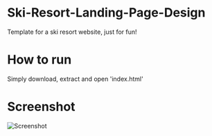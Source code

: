 # Ski-Resort-Landing-Page-Design
Template for a ski resort website, just for fun!

# How to run
Simply download, extract and open 'index.html'

# Screenshot
![Screenshot](./screenshot.png?raw=true "Screenshot")
